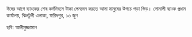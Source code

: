 ঈদের আগে ব্যাংকের শেষ কর্মদিবসে টাকা লেনদেন করতে আসা মানুষের উপচে পড়া ভিড়। সোনালী ব্যাংক প্রধান কার্যালয়, ঝিলটুলী এলাকা, ফরিদপুর, ১৩ জুন

ছবি: আলীমুজ্জামান
